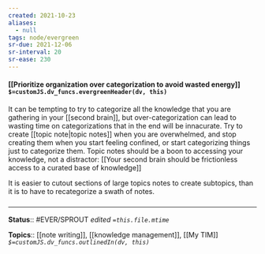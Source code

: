 ```yaml
---
created: 2021-10-23
aliases:
  - null
tags: node/evergreen
sr-due: 2021-12-06
sr-interval: 20
sr-ease: 230
---
```

#### [[Prioritize organization over categorization to avoid wasted energy]] `$=customJS.dv_funcs.evergreenHeader(dv, this)`

It can be tempting to try to categorize all the knowledge that you are gathering in your [[second brain]], but over-categorization can lead to wasting time on categorizations that in the end will be innacurate. 
Try to create [[topic note|topic notes]] when you are overwhelmed, and stop creating them when you start feeling confined, or start categorizing things just to categorize them. Topic notes should be a boon to accessing your knowledge, not a distractor: [[Your second brain should be frictionless access to a curated base of knowledge]]

It is easier to cutout sections of large topics notes to create subtopics, than it is to have to recategorize a swath of notes. 

### <hr class="footnote"/>

**Status**:: #EVER/SPROUT
*edited `=this.file.mtime`*

**Topics**:: [[note writing]], [[knowledge management]], [[My TIM]]
*`$=customJS.dv_funcs.outlinedIn(dv, this)`*
